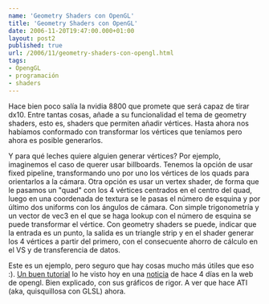 ```yaml
---
name: 'Geometry Shaders con OpenGL'
title: 'Geometry Shaders con OpenGL'
date: 2006-11-20T19:47:00.000+01:00
layout: post2
published: true
url: /2006/11/geometry-shaders-con-opengl.html
tags: 
- OpengGL
- programación
- shaders
---
```


Hace bien poco salía la nvidia 8800 que promete que será capaz de tirar dx10. Entre tantas cosas, añade a su funcionalidad el tema de geometry shaders, esto es, shaders que permiten añadir vértices. Hasta ahora nos habíamos conformado con transformar los vértices que teníamos pero ahora es posible generarlos.  
  
Y para qué leches quiere alguien generar vértices? Por ejemplo, imaginemos el caso de querer usar billboards. Tenemos la opción de usar fixed pipeline, transformando uno por uno los vértices de los quads para orientarlos a la cámara. Otra opción es usar un vertex shader, de forma que le pasamos un "quad" con los 4 vértices centrados en el centro del quad, luego en una coordenada de textura se le pasas el número de esquina y por último dos uniforms con los ángulos de cámara. Con simple trigonometría y un vector de vec3 en el que se haga lookup con el número de esquina se puede transformar el vértice. Con geometry shaders se puede, indicar que la entrada es un punto, la salida es un triangle strip y en el shader generar los 4 vértices a partir del primero, con el consecuente ahorro de cálculo en el VS y de transferencia de datos.  
  
Este es un ejemplo, pero seguro que hay cosas mucho más útiles que eso :). [Un buen tutorial](http://appsrv.cse.cuhk.edu.hk/~ymxie/Geometry_Shader/) lo he visto hoy en una [noticia](http://www.cse.cuhk.edu.hk/~ymxie/Geometry_Shader/) de hace 4 días en la web de opengl. Bien explicado, con sus gráficos de rigor. A ver que hace ATI (aka, quisquillosa con GLSL) ahora.